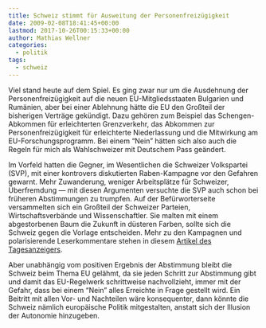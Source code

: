 ```yaml
---
title: Schweiz stimmt für Ausweitung der Personenfreizügigkeit
date: 2009-02-08T18:41:45+00:00
lastmod: 2017-10-26T00:15:33+00:00
author: Mathias Wellner
categories:
  - politik
tags:
  - schweiz
---
```

Viel stand heute auf dem Spiel. Es ging zwar nur um die Ausdehnung der Personenfreizügigkeit auf die neuen EU-Mitgliedsstaaten Bulgarien und Rumänien, aber bei einer Ablehnung hätte die EU den Großteil der bisherigen Verträge gekündigt. Dazu gehören zum Beispiel das Schengen-Abkommen für erleichterten Grenzverkehr, das Abkommen zur Personenfreizügigkeit für erleichterte Niederlassung und die Mitwirkung am EU-Forschungsprogramm. Bei einem &#8220;Nein&#8221; hätten sich also auch die Regeln für mich als Wahlschweizer mit Deutschem Pass geändert.

Im Vorfeld hatten die Gegner, im Wesentlichen die Schweizer Volkspartei (SVP), mit einer kontrovers diskutierten Raben-Kampagne vor den Gefahren gewarnt. Mehr Zuwanderung, weniger Arbeitsplätze für Schweizer, Überfremdung &mdash; mit diesen Argumenten versuchte die SVP auch schon bei früheren Abstimmungen zu trumpfen. Auf der Befürworterseite versammelten sich ein Großteil der Schweizer Parteien, Wirtschaftsverbände und Wissenschaftler. Sie malten mit einem abgestorbenen Baum die Zukunft in düsteren Farben, sollte sich die Schweiz gegen die Vorlage entscheiden. Mehr zu den Kampagnen und polarisierende Leserkommentare stehen in diesem [Artikel des Tagesanzeigers](http://www.tagesanzeiger.ch/schweiz/standard/story/12534434).

Aber unabhängig vom positiven Ergebnis der Abstimmung bleibt die Schweiz beim Thema EU gelähmt, da sie jeden Schritt zur Abstimmung gibt und damit das EU-Regelwerk schrittweise nachvollzieht, immer mit der Gefahr, dass bei einem &#8220;Nein&#8221; alles Erreichte in Frage gestellt wird. Ein Beitritt mit allen Vor- und Nachteilen wäre konsequenter, dann könnte die Schweiz nämlich europäische Politik mitgestalten, anstatt sich der Illusion der Autonomie hinzugeben.